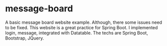# message-board
A basic message board website example. Although, there some issues need to be fixed. This website is a great practice for Spring Boot. 
I implemented login, message, integrated with Datatable. 
The techs are Spring Boot, Bootstrap, JQuery.
